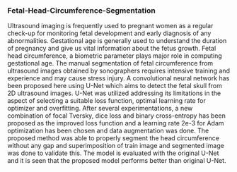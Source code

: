 ### Fetal-Head-Circumference-Segmentation
Ultrasound imaging is frequently used to pregnant women as a regular check-up for monitoring fetal development and early diagnosis of any abnormalities. Gestational age is generally used to understand the duration of pregnancy and give us vital information about the fetus growth. Fetal head circumference, a biometric parameter plays major role in computing gestational age. The manual segmentation of fetal circumference from ultrasound images obtained by sonographers requires intensive training and experience and may cause stress injury. A convolutional neural network has been proposed here using U-Net which aims to detect the fetal skull from 2D ultrasound images. U-Net was utilized addressing its limitations in the aspect of selecting a suitable loss function, optimal learning rate for optimizer and overfitting. After several experimentations, a new combination of focal Tversky, dice loss and binary cross-entropy has been proposed as the improved loss function and a learning rate 2e-3 for Adam optimization has been chosen and data augmentation was done. The proposed method was able to properly segment the head circumference without any gap and superimposition of train image and segmented image was done to validate this. The model is evaluated with the original U-Net and it is seen that the proposed model performs better than original U-Net. 
